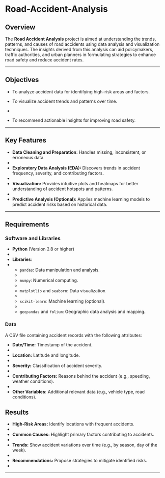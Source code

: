 # Road-Accident-Analysis


## Overview

The **Road Accident Analysis** project is aimed at understanding the trends, patterns, and causes of road accidents using data analysis and visualization techniques. The insights derived from this analysis can aid policymakers, traffic authorities, and urban planners in formulating strategies to enhance road safety and reduce accident rates.

---

## Objectives

- To analyze accident data for identifying high-risk areas and factors.

- To visualize accident trends and patterns over time.
- 
- To recommend actionable insights for improving road safety.

---

## Key Features
- **Data Cleaning and Preparation:** Handles missing, inconsistent, or erroneous data.
- 
- **Exploratory Data Analysis (EDA):** Discovers trends in accident frequency, severity, and contributing factors.
- 
- **Visualization:** Provides intuitive plots and heatmaps for better understanding of accident hotspots and patterns.
- 
- **Predictive Analysis (Optional):** Applies machine learning models to predict accident risks based on historical data.

---

## Requirements

### Software and Libraries
- **Python** (Version 3.8 or higher)
- 
- **Libraries**:
- 
  - `pandas`: Data manipulation and analysis.
  - 
  - `numpy`: Numerical computing.
  - 
  - `matplotlib` and `seaborn`: Data visualization.
  - 
  - `scikit-learn`: Machine learning (optional).
  - 
  - `geopandas` and `folium`: Geographic data analysis and mapping.

### Data

A CSV file containing accident records with the following attributes:

- **Date/Time:** Timestamp of the accident.
- 
- **Location:** Latitude and longitude.
- 
- **Severity:** Classification of accident severity.
- 
- **Contributing Factors:** Reasons behind the accident (e.g., speeding, weather conditions).
- 
- **Other Variables:** Additional relevant data (e.g., vehicle type, road conditions).



## Results
- **High-Risk Areas:** Identify locations with frequent accidents.
- 
- **Common Causes:** Highlight primary factors contributing to accidents.
- 
- **Trends:** Show accident variations over time (e.g., by season, day of the week).
- 
- **Recommendations:** Propose strategies to mitigate identified risks.
- 

---



